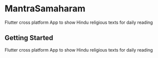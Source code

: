 # MantraSamaharam

Flutter cross platform App to show Hindu religious texts for daily reading

## Getting Started

Flutter cross platform App to show Hindu religious texts for daily reading
